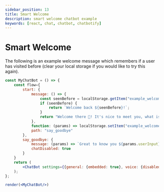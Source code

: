 ```yaml
---
sidebar_position: 13
title: Smart Welcome
description: smart welcome chatbot example
keywords: [react, chat, chatbot, chatbotify]
---
```


# Smart Welcome

The following is an example welcome message which remembers if a user has visited before (clear your local storage if you would like to try this again).

```jsx live noInline title=MyChatBot.js
const MyChatBot = () => {
	const flow={
		start: {
			message: () => {
				const seenBefore = localStorage.getItem("example_welcome");
				if (seenBefore) {
					return `Welcome back ${seenBefore}!`;
				}
				return "Welcome there 👋! It's nice to meet you, what is your name?";
			},
			function: (params) => localStorage.setItem("example_welcome", params.userInput),
			path: "say_goodbye"
		},
		say_goodbye: {
			message: (params) => `Great to know you ${params.userInput}, hope to see you again!`,
			chatDisabled: true
		}
	}
	return (
		<ChatBot settings={{general: {embedded: true}, voice: {disabled: false}, chatHistory: {storageKey: "example_smart_welcome"}}} flow={flow}/>
	);
};

render(<MyChatBot/>)
```
